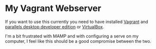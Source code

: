 # My Vagrant Webserver

If you want to use this currently you need to have installed [Vagrant](https://www.vagrantup.com) and [parallels desktop developer edition](http://www.parallels.com/products/desktop/) or [VirtualBox](http://www.virtualbox.org).

I'm a bit frustrated with MAMP and with configuring a serve on my computer, I feel like this should be a good compromise between the two.